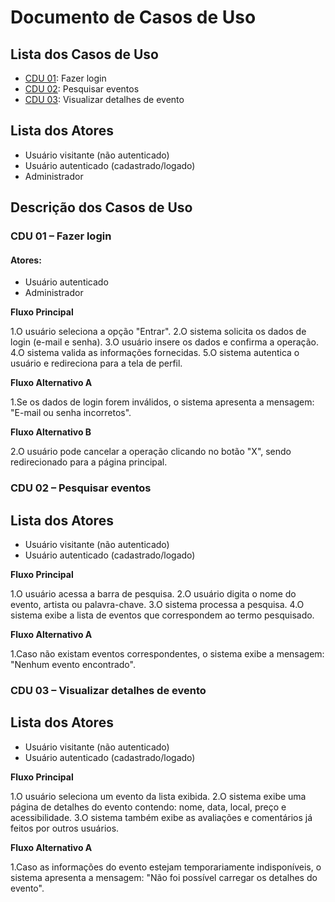 # Documento de Casos de Uso

## Lista dos Casos de Uso

- [CDU 01](#cdu-01--fazer-login): Fazer login
- [CDU 02](#cdu-02--pesquisar-eventos): Pesquisar eventos
- [CDU 03](#cdu-03--visualizar-detalhes-de-evento): Visualizar detalhes de evento

## Lista dos Atores

- Usuário visitante (não autenticado)
- Usuário autenticado (cadastrado/logado)
- Administrador

## Descrição dos Casos de Uso

### CDU 01 – Fazer login

#### Atores: 
- Usuário autenticado
- Administrador

**Fluxo Principal**

1.O usuário seleciona a opção "Entrar".
2.O sistema solicita os dados de login (e-mail e senha).
3.O usuário insere os dados e confirma a operação.
4.O sistema valida as informações fornecidas.
5.O sistema autentica o usuário e redireciona para a tela de perfil.

**Fluxo Alternativo A**

1.Se os dados de login forem inválidos, o sistema apresenta a mensagem: "E-mail ou senha incorretos".

**Fluxo Alternativo B**

2.O usuário pode cancelar a operação clicando no botão "X", sendo redirecionado para a página principal.

### CDU 02 – Pesquisar eventos

## Lista dos Atores 

- Usuário visitante (não autenticado)
- Usuário autenticado (cadastrado/logado)

**Fluxo Principal**

1.O usuário acessa a barra de pesquisa.
2.O usuário digita o nome do evento, artista ou palavra-chave.
3.O sistema processa a pesquisa.
4.O sistema exibe a lista de eventos que correspondem ao termo pesquisado.

**Fluxo Alternativo A**

1.Caso não existam eventos correspondentes, o sistema exibe a mensagem: "Nenhum evento encontrado".

### CDU 03 – Visualizar detalhes de evento

## Lista dos Atores 

- Usuário visitante (não autenticado)
- Usuário autenticado (cadastrado/logado)
  
**Fluxo Principal**

1.O usuário seleciona um evento da lista exibida.
2.O sistema exibe uma página de detalhes do evento contendo: nome, data, local, preço e acessibilidade.
3.O sistema também exibe as avaliações e comentários já feitos por outros usuários.

**Fluxo Alternativo A**

1.Caso as informações do evento estejam temporariamente indisponíveis, o sistema apresenta a mensagem: "Não foi possível carregar os detalhes do evento".
